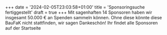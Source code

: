+++
date = '2024-02-05T23:03:58+01:00'
title = 'Sponsoringsuche fertiggestellt'
draft = true
+++
Mit sagenhaften 14 Sponsoren haben wir insgesamt 50.000 € an Spenden sammeln können. Ohne diese könnte diese BauFaK nicht stattfinden, wir sagen Dankeschön! Ihr findet alle Sponsoren auf der Startseite